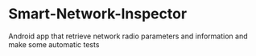 # Smart-Network-Inspector
Android app that retrieve network radio parameters and information and make some automatic tests
